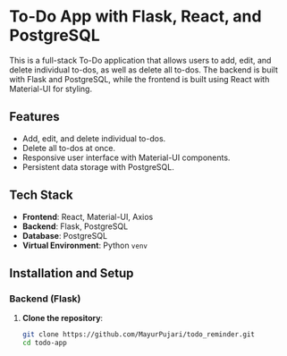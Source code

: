 # To-Do App with Flask, React, and PostgreSQL

This is a full-stack To-Do application that allows users to add, edit, and delete individual to-dos, as well as delete all to-dos. The backend is built with Flask and PostgreSQL, while the frontend is built using React with Material-UI for styling.

## Features

- Add, edit, and delete individual to-dos.
- Delete all to-dos at once.
- Responsive user interface with Material-UI components.
- Persistent data storage with PostgreSQL.

## Tech Stack

- **Frontend**: React, Material-UI, Axios
- **Backend**: Flask, PostgreSQL
- **Database**: PostgreSQL
- **Virtual Environment**: Python `venv`

## Installation and Setup

### Backend (Flask)

1. **Clone the repository**:

   ```bash
   git clone https://github.com/MayurPujari/todo_reminder.git
   cd todo-app
